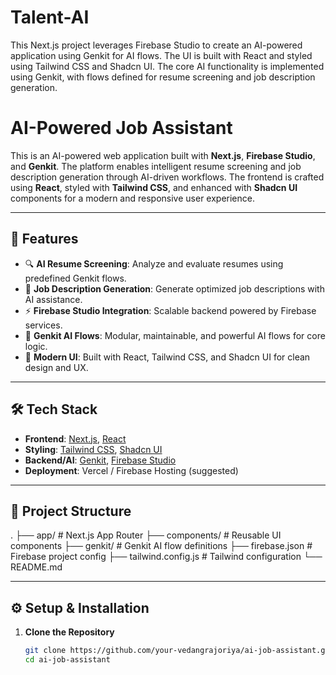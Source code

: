 # Talent-AI
This Next.js project leverages Firebase Studio to create an AI-powered application using Genkit for AI flows. The UI is built with React and styled using Tailwind CSS and Shadcn UI. The core AI functionality is implemented using Genkit, with flows defined for resume screening and job description generation.
# AI-Powered Job Assistant

This is an AI-powered web application built with **Next.js**, **Firebase Studio**, and **Genkit**. The platform enables intelligent resume screening and job description generation through AI-driven workflows. The frontend is crafted using **React**, styled with **Tailwind CSS**, and enhanced with **Shadcn UI** components for a modern and responsive user experience.

---

## 🚀 Features

- 🔍 **AI Resume Screening**: Analyze and evaluate resumes using predefined Genkit flows.
- 📝 **Job Description Generation**: Generate optimized job descriptions with AI assistance.
- ⚡ **Firebase Studio Integration**: Scalable backend powered by Firebase services.
- 🧠 **Genkit AI Flows**: Modular, maintainable, and powerful AI flows for core logic.
- 🎨 **Modern UI**: Built with React, Tailwind CSS, and Shadcn UI for clean design and UX.

---

## 🛠️ Tech Stack

- **Frontend**: [Next.js](https://nextjs.org/), [React](https://react.dev/)
- **Styling**: [Tailwind CSS](https://tailwindcss.com/), [Shadcn UI](https://ui.shadcn.com/)
- **Backend/AI**: [Genkit](https://genkit.dev/), [Firebase Studio](https://firebase.google.com/)
- **Deployment**: Vercel / Firebase Hosting (suggested)

---

## 📁 Project Structure

.
├── app/ # Next.js App Router
├── components/ # Reusable UI components
├── genkit/ # Genkit AI flow definitions
├── firebase.json # Firebase project config
├── tailwind.config.js # Tailwind configuration
└── README.md



---

## ⚙️ Setup & Installation

1. **Clone the Repository**
   ```bash
   git clone https://github.com/your-vedangrajoriya/ai-job-assistant.git
   cd ai-job-assistant

